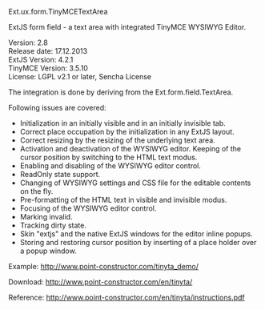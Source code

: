 Ext.ux.form.TinyMCETextArea

ExtJS form field - a text area with integrated TinyMCE WYSIWYG Editor.

Version: 2.8  
Release date: 17.12.2013  
ExtJS Version: 4.2.1  
TinyMCE Version: 3.5.10  
License: LGPL v2.1 or later, Sencha License

The integration is done by deriving from the Ext.form.field.TextArea.

Following issues are covered:

- Initialization in an initially visible and in an initially invisible tab.
- Correct place occupation by the initialization in any ExtJS layout.
- Correct resizing by the resizing of the underlying text area.
- Activation and deactivation of the WYSIWYG editor. Keeping of the cursor position by switching to the HTML text modus.
- Enabling and disabling of the WYSIWYG editor control.
- ReadOnly state support.
- Changing of WYSIWYG settings and CSS file for the editable contents on the fly.
- Pre-formatting of the HTML text in visible and invisible modus.
- Focusing of the WYSIWYG editor control.
- Marking invalid.
- Tracking dirty state.
- Skin "extjs" and the native ExtJS windows for the editor inline popups.
- Storing and restoring cursor position by inserting of a place holder over a popup window.

Example:
http://www.point-constructor.com/tinyta_demo/

Download:
http://www.point-constructor.com/en/tinyta/

Reference:
http://www.point-constructor.com/en/tinyta/instructions.pdf
